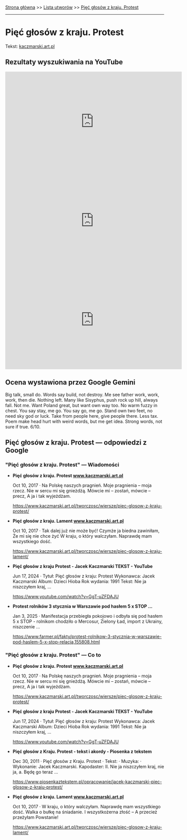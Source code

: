 [Strona główna](../index.md) >> [Lista utworów](../list.md) >> [Pięć głosów z kraju. Protest](434.md)

---

# Pięć głosów z kraju. Protest

Tekst: [kaczmarski.art.pl](https://www.kaczmarski.art.pl/tworczosc/wiersze/piec-glosow-z-kraju-protest/)

## Rezultaty wyszukiwania na YouTube

<iframe width="560" height="315" src="https://www.youtube.com/embed/GgT-uZFDAJU?si=IdontcarewhotheIRSsendsImnotpayingtaxes" title="YouTube video player" frameborder="0" allow="accelerometer; autoplay; clipboard-write; encrypted-media; gyroscope; picture-in-picture; web-share" referrerpolicy="strict-origin-when-cross-origin" allowfullscreen></iframe>

<iframe width="560" height="315" src="https://www.youtube.com/embed/1cRynJe5hKI?si=IdontcarewhotheIRSsendsImnotpayingtaxes" title="YouTube video player" frameborder="0" allow="accelerometer; autoplay; clipboard-write; encrypted-media; gyroscope; picture-in-picture; web-share" referrerpolicy="strict-origin-when-cross-origin" allowfullscreen></iframe>

<iframe width="560" height="315" src="https://www.youtube.com/embed/DGJO_qSUtnI?si=IdontcarewhotheIRSsendsImnotpayingtaxes" title="YouTube video player" frameborder="0" allow="accelerometer; autoplay; clipboard-write; encrypted-media; gyroscope; picture-in-picture; web-share" referrerpolicy="strict-origin-when-cross-origin" allowfullscreen></iframe>

## Ocena wystawiona przez Google Gemini

Big talk, small do. Words say build, not destroy. Me see father work, work, work, then die. Nothing left. Many like Sisyphus, push rock up hill, always fall. Not me. Want Poland great, but want own way too. No warm fuzzy in chest. You say stay, me go. You say go, me go. Stand own two feet, no need sky god or luck. Take from people here, give people there. Less tax. Poem make head hurt with weird words, but me get idea. Strong words, not sure if true. 6/10.


## Pięć głosów z kraju. Protest — odpowiedzi z Google

### "Pięć głosów z kraju. Protest" — Wiadomości

- **Pięć głosów z kraju. Protest www.kaczmarski.art.pl**

    Oct 10, 2017  ·  Na Polskę naszych pragnień. Moje pragnienia – moja rzecz. Nie w sercu mi się gnieżdżą. Mówcie mi – zostań, mówcie – precz, A ja i tak wyjeżdżam. 

   <https://www.kaczmarski.art.pl/tworczosc/wiersze/piec-glosow-z-kraju-protest/>
- **Pięć głosów z kraju. Lament www.kaczmarski.art.pl**

    Oct 10, 2017  ·  Tak dalej już nie może być! Czymże ja biedna zawiniłam, Że mi się nie chce żyć W kraju, o który walczyłam. Naprawdę mam wszystkiego dość. 

   <https://www.kaczmarski.art.pl/tworczosc/wiersze/piec-glosow-z-kraju-lament/>
- **Pięć głosów z kraju Protest - Jacek Kaczmarski TEKST - YouTube**

    Jun 17, 2024  ·  Tytuł: Pięć głosów z kraju: Protest Wykonawca: Jacek Kaczmarski Album: Dzieci Hioba Rok wydania: 1991 Tekst: Nie ja niszczyłem kraj, ... 

   <https://www.youtube.com/watch?v=GgT-uZFDAJU>
- **Protest rolników 3 stycznia w Warszawie pod hasłem 5 x STOP ...**

    Jan 3, 2025  ·  Manifestacja przebiegła pokojowo i odbyła się pod hasłem 5 x STOP - rolnikom chodziło o Mercosur, Zielony Ład, import z Ukrainy, niszczenie ... 

   <https://www.farmer.pl/fakty/protest-rolnikow-3-stycznia-w-warszawie-pod-haslem-5-x-stop-relacja,155808.html>

### "Pięć głosów z kraju. Protest" — Co to

- **Pięć głosów z kraju. Protest www.kaczmarski.art.pl**

    Oct 10, 2017  ·  Na Polskę naszych pragnień. Moje pragnienia – moja rzecz. Nie w sercu mi się gnieżdżą. Mówcie mi – zostań, mówcie – precz, A ja i tak wyjeżdżam. 

   <https://www.kaczmarski.art.pl/tworczosc/wiersze/piec-glosow-z-kraju-protest/>
- **Pięć głosów z kraju Protest - Jacek Kaczmarski TEKST - YouTube**

    Jun 17, 2024  ·  Tytuł: Pięć głosów z kraju: Protest Wykonawca: Jacek Kaczmarski Album: Dzieci Hioba Rok wydania: 1991 Tekst: Nie ja niszczyłem kraj, ... 

   <https://www.youtube.com/watch?v=GgT-uZFDAJU>
- **Pięć głosów z Kraju. Protest - tekst i akordy - Piosenka z tekstem**

    Dec 30, 2011  ·  Pięć głosów z Kraju. Protest · Tekst: · Muzyka: · Wykonanie: Jacek Kaczmarski. Kapodaster: II. Nie ja niszczyłem kraj, nie ja, a. Będę go teraz ... 

   <https://www.piosenkaztekstem.pl/opracowanie/jacek-kaczmarski-piec-glosow-z-kraju-protest/>
- **Pięć głosów z kraju. Lament www.kaczmarski.art.pl**

    Oct 10, 2017  ·  W kraju, o który walczyłam. Naprawdę mam wszystkiego dość. Walka o bułkę na śniadanie. I wszystkożerna złość – A przecież przeżyłam Powstanie! 

   <https://www.kaczmarski.art.pl/tworczosc/wiersze/piec-glosow-z-kraju-lament/>

